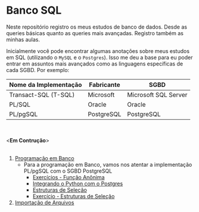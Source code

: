 # Banco SQL
 
Neste repositório registro os meus estudos de banco de dados. Desde as queries básicas quanto as queries mais avançadas.
Registro também as minhas aulas.

Inicialmente você pode encontrar algumas anotações sobre meus estudos em SQL (utilizando o `MySQL` e o `Postgres`). Isso me deu a base para eu poder entrar em assuntos mais avançados como as linguagens específicas de cada SGBD. Por exemplo:

Nome da Implementação | Fabricante | SGBD|
---------------------|------------|------|
Transact-SQL (T-SQL) | Microsoft | Microsoft SQL Server |
PL/SQL | Oracle | Oracle |
PL/pgSQL | PostgreSQL | PostgreSQL |

<br />

<**Em Contrução**>
<br /><br />

1. [Programação em Banco](https://github.com/cantaruttim/BancoSQL/tree/main/Programa%C3%A7%C3%A3o%20em%20Banco)
    * Para a programação em Banco, vamos nos atentar a implementação PL/pgSQL com o SGBD PostgreSQL
        - [Exercícios - Função Anônima](https://github.com/cantaruttim/BancoSQL/blob/main/Programa%C3%A7%C3%A3o%20em%20Banco/Lista%20de%20Ex%20PgBD.sql)
        - [Integrando o Python com o Postgres](https://github.com/cantaruttim/BancoSQL/tree/main/Programa%C3%A7%C3%A3o%20em%20Banco/Integra)
        - [Estruturas de Seleção](https://github.com/cantaruttim/BancoSQL/blob/main/Programa%C3%A7%C3%A3o%20em%20Banco/Estruturas_de_Selecao.sql)
        - [Exercício - Estruturas de Seleção](https://github.com/cantaruttim/BancoSQL/blob/main/Programa%C3%A7%C3%A3o%20em%20Banco/Exercicios_Selecao.sql)
2. [Importação de Arquivos](https://github.com/cantaruttim/BancoSQL/tree/main/Importa%C3%A7%C3%A3o%20de%20Arquivos)

